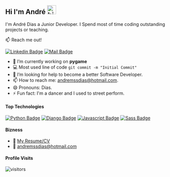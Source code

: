 ## Hi I'm André <img src="https://user-images.githubusercontent.com/1303154/88677602-1635ba80-d120-11ea-84d8-d263ba5fc3c0.gif" width="28px" alt="hi">

I'm André Dias a Junior Developer. I Spend most of time coding outstanding projects or teaching.

:mailbox: Reach me out!


[![Linkedin Badge](https://img.shields.io/badge/-André_Dias-0e76a8?style=flat&labelColor=0e76a8&logo=linkedin&logoColor=white)](https://www.linkedin.com/in/dias-webdev/)
[![Mail Badge](https://img.shields.io/badge/-andremssdias-0078D4?style=flat&labelColor=0078D4&logo=microsoft-outlook&logoColor=white)](mailto:andremssdias@hotmail.com)

<!-- TODO: Add last video link -->

- 🔭 I’m currently working on **pygame**
- :computer: Most used line of code `git commit -m "Initial Commit"`
- 🤔 I’m looking for help to become a better Software Developer.
- 📫 How to reach me: andremssdias@hotmail.com.
- 😄 Pronouns: Dias.
- ⚡ Fun fact: I'm a dancer and I used to street perform.

#### Top Technologies

<!-- TODO: Make technologies links takes you to repositories -->

[![Python Badge](https://img.shields.io/badge/-Python-3776AB?style=for-the-badge&labelColor=black&logo=python&logoColor=white)](#) 
[![Django Badge](https://img.shields.io/badge/-Django-092E20?style=for-the-badge&labelColor=black&logo=django&logoColor=white)](#) 
[![Javascript Badge](https://img.shields.io/badge/-Javascript-F0DB4F?style=for-the-badge&labelColor=black&logo=javascript&logoColor=F0DB4F)](#)
[![Sass Badge](https://img.shields.io/badge/-Sass-CC6699?style=for-the-badge&labelColor=black&logo=sass&logoColor=white)](#) 




#### Bizness
- :paperclip: [My Resume/CV](https://github.com/amssdias/amssdias/blob/master/resume/CV-Andre-Dias-Developer.pdf)
- :email: andremssdias@hotmail.com


#### Profile Visits 

![visitors](https://visitor-badge.glitch.me/badge?page_id=amssdias.amssddas)



